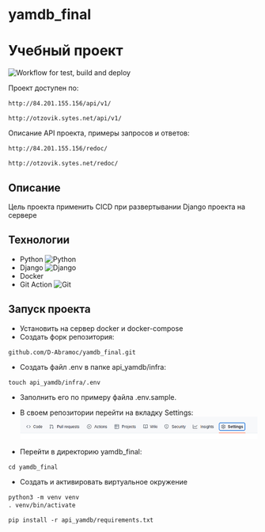 # yamdb_final

# Учебный проект #

![Workflow for test, build and deploy](https://github.com/D-Abramoc/yamdb_final/actions/workflows/yamdb_workflow.yml/badge.svg)

Проект доступен по:
```
http://84.201.155.156/api/v1/
```
```
http://otzovik.sytes.net/api/v1/
```
Описание API проекта, примеры запросов и ответов:
```
http://84.201.155.156/redoc/
```
```
http://otzovik.sytes.net/redoc/
```

## Описание ##

Цель проекта применить CICD при развертывании Django проекта на сервере

## Технологии ##

 - Python ![Python](https://img.shields.io/badge/Python-3776AB?style=for-the-badge&logo=python&logoColor=white)
 - Django  ![Django](https://img.shields.io/badge/Django-092E20?style=for-the-badge&logo=django&logoColor=white)
 - Docker
 - Git Action ![Git](https://img.shields.io/badge/GIT-E44C30?style=for-the-badge&logo=git&logoColor=white)

## Запуск проекта ##
- Установить на сервер docker и docker-compose
- Создать форк репозитория:
```
github.com/D-Abramoc/yamdb_final.git
```
- Создать файл .env в папке api_yamdb/infra:
```
touch api_yamdb/infra/.env
```
- Заполнить его по примеру файла .env.sample.
- В своем репозитории перейти на вкладку Settings:
![Tap on Settings](images/settings-min.png)

- Перейти в директорию yamdb_final:
```
cd yamdb_final
```
- Создать и активировать виртуальное окружение
```
python3 -m venv venv
. venv/bin/activate
```

```
pip install -r api_yamdb/requirements.txt
```